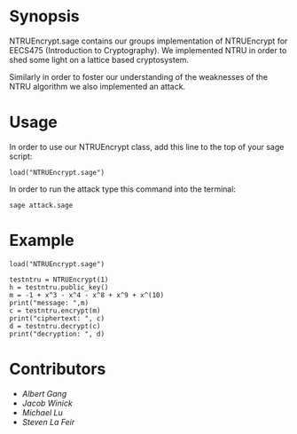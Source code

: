 **Synopsis**
==========================
NTRUEncrypt.sage contains our groups implementation of NTRUEncrypt for EECS475 (Introduction to Cryptography). We implemented NTRU in order to shed some light on a lattice based cryptosystem.

Similarly in order to foster our understanding of the weaknesses of the NTRU algorithm we also implemented an attack.

**Usage**
==========================
In order to use our NTRUEncrypt class, add this line to the top of your sage script:
```
load("NTRUEncrypt.sage")
```
In order to run the attack type this command into the terminal:
```
sage attack.sage
```

**Example**
==========================

	load("NTRUEncrypt.sage")

	testntru = NTRUEncrypt(1)
	h = testntru.public_key()
	m = -1 + x^3 - x^4 - x^8 + x^9 + x^(10)
	print("message: ",m)
	c = testntru.encrypt(m)
	print("ciphertext: ", c)
	d = testntru.decrypt(c)
	print("decryption: ", d)

**Contributors**
==========================
- *Albert Gang*
- *Jacob Winick*
- *Michael Lu*
- *Steven La Feir*
